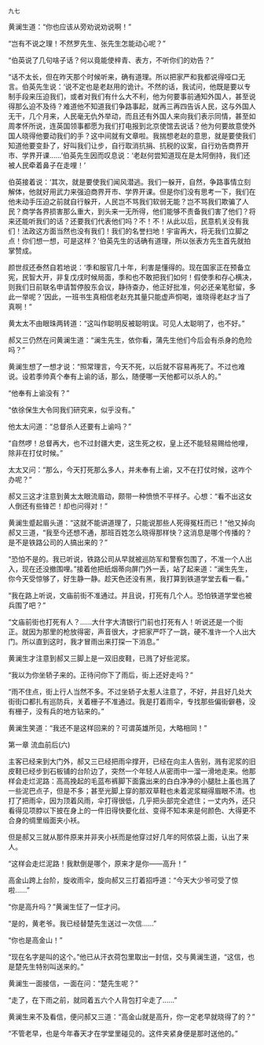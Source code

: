     九七 

   黄澜生道：“你也应该从旁劝说劝说啊！”

   “岂有不说之理！不然罗先生、张先生怎能动心呢？”

   “伯英说了几句啥子话？何以竟能使梓青、表方，不听你们的劝告？”

   “话不太长，但在昨天那个时候听来，确有道理。所以把家严和我都说得哑口无言。伯英先生说：‘说不定也是老赵用的诡计。不然的话，我试问，他既是要以专制手段来压迫我们，或者对我们有什么大不利，他为何要事前通知外国人，甚至说得那么迫不及待？难道他不知道我们争路事起，就再三再四告诉人民，这与外国人无干，几个月来，人民毫无仇外举动，而且还有外国人来向我们表示同情，甚至如周孝怀所说，连英国领事都愿为我们打电报到北京使馆去说话？他为何要故意使外国人晓得他要动我们的手？这中间就有文章啦。我揣想老赵的意思，就是要使我们知道他要变卦了，好叫我们让步，自行取消抗捐、抗税的议案，自行劝告商界开市、学界开课……’伯英先生因而叹息说：‘老赵何尝知道现在是太阿倒持，我们还被人民牵着鼻子在走哩！’

   伯英接着说：‘其次，就是要使我们闻风潜逃。我们一躲开，自然，争路事情立刻解体，他就好用武力来强迫商界开市、学界开课。但是你们没有思考一下，我们在他未动手压迫之前就自行躲开，人民岂不骂我们软弱无能？岂不骂我们欺骗了人民？商学各界损害那么重大，到头来一无所得，他们能够不责备我们害了他们？将来还能听我们的话？还要我们代表他们吗？不！不！从此以后，民意机关没有我们！法政这方面当然也没有我们！我们的名誉扫地！宇宙再大，将无我们立脚之点！你们想一想，可是这样？’伯英先生的话确有道理，所以张表方先生首先就拍掌赞成。

   颜世叔还泰然自若地说：‘季和服官几十年，利害是懂得的。现在国家正在预备立宪，民智大开，非复戊戌时候局面，季和也不敢把我们如何！假使季和存心横决，则我们日前联名申请暂停股东会议，静待查办，他正好批准，何必还亲笔慰留，多此一举呢？’因此，一班书生真相信老赵充其量只能虚声恫喝，谁晓得老赵才当了真啊！”

   黄太太不由眼珠两转道：“这叫作聪明反被聪明误。可见人太聪明了，也不好。”

   郝又三仍然在问黄澜生道：“澜生先生，依你看，蒲先生他们今后会有杀身的危险吗？”

   黄澜生想了一想才说：“照常理言，今天不死，以后就不容易再死了。不过也难说。设若季帅真个奉有上谕的话，那么，随便哪一天他都可以杀人的。”

   “他奉有上谕没有？”

   “依徐保生大令同我们研究来，似乎没有。”

   他太太问道：“总督杀人还要有上谕吗？”

   “自然啰！总督再大，也不过封疆大吏，这生死之权，皇上还不能轻易赐给他哩，除非在打仗时候。”

   太太又问：“那么，今天打死那么多人，并未奉有上谕，又不在打仗时候，这咋个办呢？”

   郝又三这才注意到黄太太眼流眉动，颇带一种愤愤不平样子。心想：“看不出这女人倒还有些锋芒！却也问得对！”

   黄澜生蹙起眉头道：“这就不能讲道理了，只能说那些人死得冤枉而已！”他又掉向郝又三道，“我至今还想不通，那班百姓怎么晓得那样快？这消息是哪个传播的？是不是铁路公司的人搞出来的？”

   “恐怕不是的。我已听说，铁路公司从早就被巡防军和警察包围了，不准一个人出入，现在还没撤围哩。”接着他把纸烟蒂向屏门外一丢，站了起来道：“澜生先生，你今天受惊够了，好生静一静。趁天色还没有黑，我打算到铁道学堂去看一看。”

   “我在路上听说，文庙前街不准通过。并且说，打死有几个人。恐怕铁道学堂也被兵围了吧？”

   “文庙前街也打死有人？……大什字大清银行门前也打死有人！听说还是一个街正。就因为那里的枪放得密，声音很大，才把家严吓了一跳，硬不准许一个人出大门。所以直到这时，我才冒雨出来打探一下消息。”

   黄澜生才注意到郝又三脚上是一双旧皮鞋，已溅了好些泥浆。

   “我以为你坐轿子来的。正待问你下了雨后，街上还好走吗？”

   “雨不住点，街上行人当然不多。不过坐轿子太惹人注意了，不好，并且好几处大街街口都扎有巡防兵，关着栅子不准通过。我是打着雨伞，专找那些偏街僻巷，没有栅子，没有兵的地方钻来的。”

   黄澜生笑道：“我还不是这样回来的？可谓英雄所见，大略相同！”

   第一章 流血前后(六)

   主客已经来到大门外，郝又三已经把雨伞撑开，已经在向主人告别，溅有泥浆的旧皮鞋已经步到石板铺的台阶边了，突然一个年轻人从密雨中一溜一滑地走来。他那样会走烂泥路：高高挽起的毛蓝布裤脚下面露出来的白白净净的小腿肚上虽也溅了一些泥巴点子，但是不多；甚至光脚上穿的那双草鞋也未着泥浆糊得眉眼不清。也打了把雨伞，因为顶着风雨，伞打得很低，几乎把头部完全遮住；一丈内外，还只看得见项脖以下披在身上的一件旧得快要化丝、变得不知本来是何颜色、大得更不合身的绸里缎面夹小袄。

   但是郝又三就从那件原来并非夹小袄而是他穿过好几年的阿侬袋上面，认出了来人。

   “这样会走烂泥路！我默倒是哪个，原来才是你——高升！”

   高金山跨上台阶，旋收雨伞，旋向郝又三打着招呼道：“今天大少爷可受了惊啦……”

   “你是高升吗？”黄澜生怔了一怔才问。

   “是的，黄老爷。我已经替楚先生送过一次信……”

   “你也是高金山！”

   “现在名字是叫的这个。”他已从汗衣荷包里取出一封信，交与黄澜生道，“这信，也是楚先生特别叫送来的。”

   黄澜生一面接信，一面在问：“楚先生呢？”

   “走了，在下雨之前，就同着五六个人背包打伞走了……”

   黄澜生来不及看信，便问郝又三道：“高金山就是高升，你一定老早就晓得了的？”

   “不管老早，也是今年春天才在学堂里碰见的。这件夹紧身便是那时送他的。”

